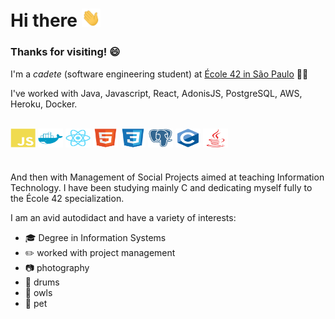 # Hi there <img src="https://raw.githubusercontent.com/evertonportela/evertonportela/main/Hi.gif" width="30px">

### Thanks for visiting! 😄

I'm a _cadete_ (software engineering student) at [École 42 in São Paulo](https://www.42sp.org.br/) 🧑‍🚀

I've worked with Java, Javascript, React, AdonisJS, PostgreSQL, AWS, Heroku, Docker.

<div style="display: inline_block"><br>
  <img align="center" alt="Everton-Js" height="30" width="40" src="https://raw.githubusercontent.com/devicons/devicon/master/icons/javascript/javascript-plain.svg">
  <img align="center" alt="Everton-Docker" height="30" width="40" src="https://raw.githubusercontent.com/devicons/devicon/master/icons/docker/docker-plain.svg">
  <img align="center" alt="Everton-React" height="30" width="40" src="https://raw.githubusercontent.com/devicons/devicon/master/icons/react/react-original.svg">
  <img align="center" alt="Everton-HTML" height="30" width="40" src="https://raw.githubusercontent.com/devicons/devicon/master/icons/html5/html5-original.svg">
  <img align="center" alt="Everton-CSS" height="30" width="40" src="https://raw.githubusercontent.com/devicons/devicon/master/icons/css3/css3-original.svg">
  <img align="center" alt="Everton-Postgresql" height="30" width="40" src="https://raw.githubusercontent.com/devicons/devicon/master/icons/postgresql/postgresql-plain.svg">
  <img align="center" alt="Everton-C" height="30" width="40" src="https://raw.githubusercontent.com/devicons/devicon/master/icons/c/c-original.svg">
  <img align="center" alt="Everton-Java" height="30" width="40" src="https://raw.githubusercontent.com/devicons/devicon/master/icons/java/java-plain.svg">
</div>

#

And then with Management of Social Projects aimed at teaching Information Technology.
I have been studying mainly C and dedicating myself fully to the École 42 specialization.

I am an avid autodidact and have a variety of interests:
* 🎓 Degree in Information Systems
* ✏️ worked with project management
* 📷 photography
* 🥁 drums
* 🦉 owls
* 🐾 pet